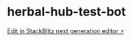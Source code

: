 # herbal-hub-test-bot

[Edit in StackBlitz next generation editor ⚡️](https://stackblitz.com/~/github.com/Waynevtx/herbal-hub-test-bot)